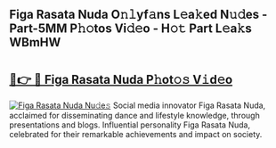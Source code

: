 ## Figa Rasata Nuda O𝚗𝚕yf𝚊ns L𝚎a𝚔ed N𝚞𝚍es - Part-5MM P𝚑𝚘tos Vi𝚍𝚎o - H𝚘𝚝 Part L𝚎a𝚔s WBmHW

# <h2><a href="http://kf5fok.oniu.top/?m=Figa+Rasata+Nuda">🔗👉 🔴 Figa Rasata Nuda P𝚑ot𝚘𝚜 V𝚒d𝚎o</a></h2>

[![Figa Rasata Nuda Nu𝚍e𝚜](https://i.imgur.com/0qMVB7G.gif)](http://kf5fok.oniu.top/?m=Figa+Rasata+Nuda)
Social media innovator Figa Rasata Nuda, acclaimed for disseminating dance and lifestyle knowledge, through presentations and blogs. Influential personality Figa Rasata Nuda, celebrated for their remarkable achievements and impact on society.  
